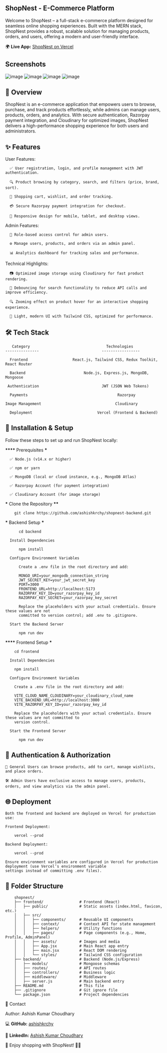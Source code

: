 ## ShopNest - E-Commerce Platform ##

Welcome to ShopNest – a full-stack e-commerce platform designed for seamless online shopping experiences. Built
with the MERN stack, ShopNest provides a robust, scalable solution for managing products, orders, and users,
offering a modern and user-friendly interface.

🌍 **Live App:** [ShopNest on Vercel](https://shop-nest-mern-ff35.vercel.app/)

## Screenshots

![image](https://github.com/user-attachments/assets/d63dbbde-40a6-496e-8bdc-f08a088fe862)
![image](https://github.com/user-attachments/assets/5ee79824-2181-4a90-825a-a7eb7bf2cf46)
![image](https://github.com/user-attachments/assets/ec7883a9-d59c-4c8d-97bd-5f3e337487dc)
![image](https://github.com/user-attachments/assets/32bd4506-b971-4260-8df9-9030ee3d24aa)


## 🌟 Overview

ShopNest is an e-commerce application that empowers users to browse, purchase, and track products effortlessly,
while admins can manage users, products, orders, and analytics. With secure authentication, Razorpay payment
integration, and Cloudinary for optimized images, ShopNest delivers a high-performance shopping experience
for both users and administrators.

## ✨ Features

User Features:

      ✅ User registration, login, and profile management with JWT authentication.

      🔍 Product browsing by category, search, and filters (price, brand, sort).

      🛒 Shopping cart, wishlist, and order tracking.

      💳 Secure Razorpay payment integration for checkout.

      📱 Responsive design for mobile, tablet, and desktop views.

Admin Features:

      🔐 Role-based access control for admin users.

      ⚙️ Manage users, products, and orders via an admin panel.

      📊 Analytics dashboard for tracking sales and performance.

Technical Highlights:

      📷 Optimized image storage using Cloudinary for fast product rendering.

      🔄 Debouncing for search functionality to reduce API calls and improve efficiency.

      🔍 Zooming effect on product hover for an interactive shopping experience.

      🎨 Light, modern UI with Tailwind CSS, optimized for performance.

## 🛠️ Tech Stack

       Category                                  Technologies
    ---------------                            -----------------

      Frontend                    React.js, Tailwind CSS, Redux Toolkit, React Router

      Backend                          Node.js, Express.js, MongoDB, Mongoose

     Authentication                            JWT (JSON Web Tokens)

      Payments                                        Razorpay

    Image Management                                 Cloudinary

      Deployment                             Vercel (Frontend & Backend)


## 🔧 Installation & Setup

Follow these steps to set up and run ShopNest locally:

******\*\*\*\******* Prerequisites ********\*********

      ✅ Node.js (v14.x or higher)

      ✅ npm or yarn

      ✅ MongoDB (local or cloud instance, e.g., MongoDB Atlas)

      ✅ Razorpay Account (for payment integration)

      ✅ Cloudinary Account (for image storage)

********\********* Clone the Repository ******\*\*******

        git clone https://github.com/ashishkrchy/shopnest-backend.git

********\********* Backend Setup **********\***********

          cd backend

      Install Dependencies

          npm install

      Configure Environment Variables

          Create a .env file in the root directory and add:

          MONGO_URI=your_mongodb_connection_string
          JWT_SECRET_KEY=your_jwt_secret_key
          PORT=3000
          FRONTEND_URL=http://localhost:5173
          RAZORPAY_KEY_ID=your_razorpay_key_id
          RAZORPAY_KEY_SECRET=your_razorpay_key_secret

          Replace the placeholders with your actual credentials. Ensure these values are not
          committed to version control; add .env to .gitignore.

      Start the Backend Server

          npm run dev

********\*\*\*\********* Frontend Setup ****************\*****************

        cd frontend

      Install Dependencies

        npm install

      Configure Environment Variables

        Create a .env file in the root directory and add:

        VITE_CLOUD_NAME_CLOUDINARY=your_cloudinary_cloud_name
        VITE_BACKEND_URL=http://localhost:3000
        VITE_RAZORPAY_KEY_ID=your_razorpay_key_id

        Replace the placeholders with your actual credentials. Ensure these values are not committed to
        version control.

      Start the Frontend Server

          npm run dev

## 🔐 Authentication & Authorization

    👥 General Users can browse products, add to cart, manage wishlists, and place orders.

    🛠️ Admin Users have exclusive access to manage users, products, orders, and view analytics via the admin panel.

## 🌐 Deployment

    Both the frontend and backend are deployed on Vercel for production use:

    Frontend Deployment:

        vercel --prod

    Backend Deployment:

        vercel --prod

    Ensure environment variables are configured in Vercel for production deployment (use Vercel’s environment variable
    settings instead of committing .env files).

## 📂 Folder Structure

        shopnest/
        ├── frontend/                # Frontend (React)
        │   ├── public/              # Static assets (index.html, favicon, etc.)
        │   ├── src/
        │   │   ├── components/      # Reusable UI components
        │   │   ├── context/         # Context API for state management
        │   │   ├── helpers/         # Utility functions
        │   │   ├── pages/           # Page components (e.g., Home, Profile, AdminPanel)
        │   │   ├── assets/          # Images and media
        │   │   ├── App.jsx          # Main React app entry
        │   │   ├── main.jsx         # React DOM rendering
        │   │   └── styles/          # Tailwind CSS configuration
        ├── backend/                 # Backend (Node.js/Express)
        │   ├── models/              # Mongoose schemas
        │   ├── routes/              # API routes
        │   ├── controllers/         # Business logic
        │   ├── middleware/          # Middleware
        │   ├── server.js            # Main backend entry
        ├── README.md                # This file
        ├── .gitignore               # Git ignore file
        └── package.json             # Project dependencies

📧 Contact

Author: Ashish Kumar Choudhary

💻 **GitHub:** [ashishkrchy](https://github.com/ashishkrchy)

💼 **LinkedIn:** [Ashish Kumar Choudhary](https://www.linkedin.com/in/ashishkrchy)


🎉 Enjoy shopping with ShopNest! 🛒🔥
